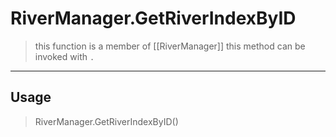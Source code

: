 # RiverManager.GetRiverIndexByID
> this function is a member of [[RiverManager]]
> this method can be invoked with `.`
-----
## Usage
> RiverManager.GetRiverIndexByID()
